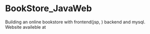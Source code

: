 # BookStore_JavaWeb
Building an online bookstore with frontend(jsp, ) backend and mysql. Website availeble at 
